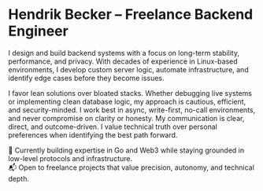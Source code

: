 # Hendrik Becker – Freelance Backend Engineer

I design and build backend systems with a focus on long-term stability, performance, and privacy. With decades of experience in Linux-based environments, I develop custom server logic, automate infrastructure, and identify edge cases before they become issues.

I favor lean solutions over bloated stacks. Whether debugging live systems or implementing clean database logic, my approach is cautious, efficient, and security-minded. I work best in async, write-first, no-call environments, and never compromise on clarity or honesty. My communication is clear, direct, and outcome-driven. I value technical truth over personal preferences when identifying the best path forward.

🚧 Currently building expertise in Go and Web3 while staying grounded in low-level protocols and infrastructure.<br>
📬 Open to freelance projects that value precision, autonomy, and technical depth.
